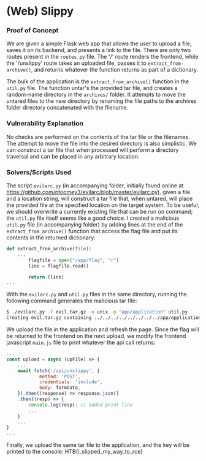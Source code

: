 # (Web) Slippy

### Proof of Concept

We are given a simple Flask web app that allows the user to upload a file, saves it on its backend, and presents a link to the file.
There are only two routes present in the `routes.py` file. The '/' route renders the frontend, while the '/unslippy' route takes an uploaded file, passes it to `extract_from-archive()`, and returns whatever the function returns as part of a dictionary.

The bulk of the application is the `extract_from_archive()` function in the `util.py` file. The function untar's the provided tar file, and creates a random-name directory in the `archives/` folder. It attempts to move the untared files to the new directory by renaming the file paths to the archives folder directory concatenated with the filename.

### Vulnerability Explanation

No checks are performed on the contents of the tar file or the filenames. The attempt to move the file into the desired directory is also simplistic. We can construct a tar file that when processed will perform a directory traversal and can be placed in any arbitrary location.

### Solvers/Scripts Used

The script `evilarc.py` (in accompanying folder, initially found online at https://github.com/ptoomey3/evilarc/blob/master/evilarc.py), given a file and a location string, will construct a tar file that, when untared, will place the provided file at the specified location on the target system. To be useful, we should overwrite a currently existing file that can be run on command; the `util.py` file itself seems like a good choice. I created a malicious `util.py` file (in accompanying folder) by adding lines at the end of the `extract_from_archive()` function that access the flag file and put its contents in the returned dictionary:

```python
def extract_from_archive(file):
	...
        flagfile = open("/app/flag", "r")
        line = flagfile.read()

        return [line]
...
```

With the `evilarc.py` and `util.py` files in the same directory, running the following command generates the malicious tar file:

```bash
$ ./evilarc.py -f evil.tar.gz -o unix -p "app/application" util.py
Creating evil.tar.gz containing ../../../../../../../../app/application/util.py
```

We upload the file in the application and refresh the page. Since the flag will be returned to the frontend on the next upload, we modify the frontend javascript `main.js` file to print whatever the api call returns:

```javascript
...
const upload = async (upFile) => {
	...
	await fetch('/api/unslippy', {
			method: 'POST',
			credentials: 'include',
			body: formData,
	}).then((response) => response.json()
	.then((resp) => {
		console.log(resp); // added print line
		...
	}
	...
}
...
```

Finally, we upload the same tar file to the application, and the key will be printed to the console: HTB{i_slipped_my_way_to_rce}
